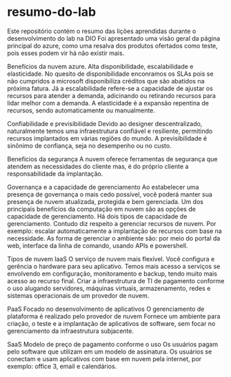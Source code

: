 # resumo-do-lab
Este repositório contém o resumo das lições aprendidas durante o desenvolvimento do lab na DIO
Foi apresentado uma visão geral da página principal do azure, como uma resalva dos produtos ofertados como teste, pois esses podem vir há não existir mais.

Benefícios da nuvem azure.
Alta disponibilidade, escalabilidade e elasticidade.
No quesito de disponibilidade enconramos os SLAs pois se não cumpridos a microsoft disponibiliza créditos que são abatidos na próxima fatura. 
Já a escalabilidade refere-se a capacidade de ajustar os recursos para atender a demanda, adicinando ou retirando recursos para lidar melhor com a demanda.
A elasticidade é a expansão repentina de recursos, sendo automaticamente ou manualmente.

Confiabilidade e previsibilidade
Devido ao designer descentralizado, naturalmente temos uma infraestrutura confiável e resiliente, permitindo recursos implantados em várias regiões do mundo.
A previsibilidade é sinônimo de confiança, seja no desempenho ou no custo.

Benefícios da segurança
A nuvem oferece ferramentas de segurança que atendem as necessidades do cliente mas, é do próprio cliente a responsabilidade da implantação.

Governança e a capacidade de gerenciamento
Ao estabelecer uma presença de governança o mais cedo possível, você poderá manter sua presença de nuvem atualizada, protegida e bem gerenciada.
Um dos principais benefícios da computação em nuvem são as opções de capacidade de gerenciamento. Há dois tipos de capacidade de gerenciamento. Contudo diz respeito a gerenciar recursos de nuvem. Por exemplo: escalar automaticamente a implantação de recursos com base na necessidade. As forma de gerenciar o ambiente são: por meio do portal da web, interface da linha de comando, usando APIs e powershell.

Tipos de nuvem
IaaS
O serviço de nuvem mais flexível.
Você configura e gerência o hardware para seu aplicativo.
Temos mais acesso a serviços se envolvendo em configuração, monitoramento e backup, tendo muito mais acesso ao recurso final. Criar a infraestrutura de TI de pagamento conforme o uso alugando servidores, máquinas virtuais, armazenamento, redes e sistemas operacionais de um provedor de nuvem.

PaaS
Focado no desenvolvimento de aplicativos
O gerenciamento de plataforma é realizado pelo provedor de nuvem
Fornece um ambiente para criação, o teste e a implantação de aplicativos de software, sem focar no gerenciamento da infraestrutura subjacente.

SaaS
Modelo de preço de pagamento conforme o uso
Os usuários pagam pelo software que utilizam em um modelo de assinatura.
Os usuários se conectam e usam aplicativos com base em nuvem pela internet, por exemplo: office 3, email e calendários.

